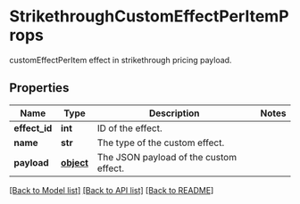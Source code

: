 # StrikethroughCustomEffectPerItemProps

customEffectPerItem effect in strikethrough pricing payload.
## Properties
Name | Type | Description | Notes
------------ | ------------- | ------------- | -------------
**effect_id** | **int** | ID of the effect. | 
**name** | **str** | The type of the custom effect. | 
**payload** | [**object**](.md) | The JSON payload of the custom effect. | 

[[Back to Model list]](../README.md#documentation-for-models) [[Back to API list]](../README.md#documentation-for-api-endpoints) [[Back to README]](../README.md)


